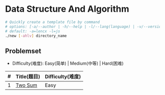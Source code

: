 # Data Structure And Algorithm

```bash
# Quickly create a template file by command
# options: [-a/--author | -h/--help | -l/--lang(language) | -v/--version]
# default: -a=lencx -l=js
./new [-ahlv] directory_name
```

## Problemset

* Difficulty(难度): Easy(简单) | Medium(中等) | Hard(困难)

| #   | Title(题目)              | Difficulty(难度) |
| --- | ------------------------ | ---------------- |
| 1   | [Two Sum](./src/two_sum) | Easy             |
